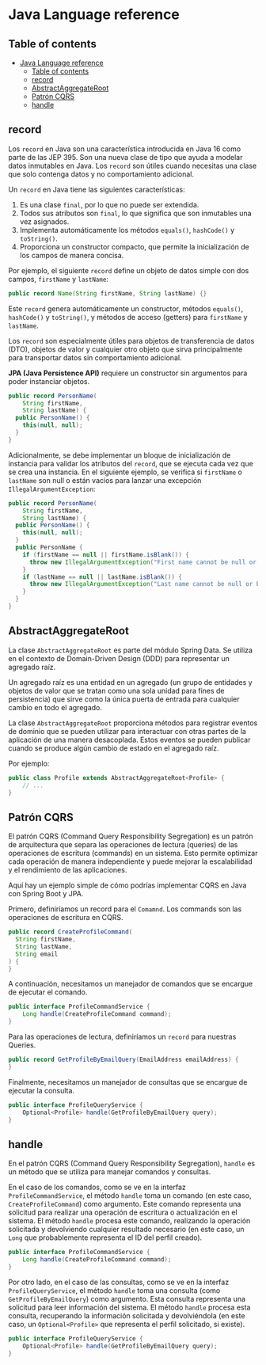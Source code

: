 # Java Language reference

## Table of contents

- [Java Language reference](#java-language-reference)
  - [Table of contents](#table-of-contents)
  - [record](#record)
  - [AbstractAggregateRoot](#abstractaggregateroot)
  - [Patrón CQRS](#patrón-cqrs)
  - [handle](#handle)

## record

Los `record` en Java son una característica introducida en Java 16 como parte de las JEP 395. Son una nueva clase de tipo que ayuda a modelar datos inmutables en Java. Los `record` son útiles cuando necesitas una clase que solo contenga datos y no comportamiento adicional.

Un `record` en Java tiene las siguientes características:

1. Es una clase `final`, por lo que no puede ser extendida.
2. Todos sus atributos son `final`, lo que significa que son inmutables una vez asignados.
3. Implementa automáticamente los métodos `equals()`, `hashCode()` y `toString()`.
4. Proporciona un constructor compacto, que permite la inicialización de los campos de manera concisa.

Por ejemplo, el siguiente `record` define un objeto de datos simple con dos campos, `firstName` y `lastName`:

```java
public record Name(String firstName, String lastName) {}
```

Este `record` genera automáticamente un constructor, métodos `equals()`, `hashCode()` y `toString()`, y métodos de acceso (getters) para `firstName` y `lastName`.

Los `record` son especialmente útiles para objetos de transferencia de datos (DTO), objetos de valor y cualquier otro objeto que sirva principalmente para transportar datos sin comportamiento adicional.

**JPA (Java Persistence API)** requiere un constructor sin argumentos para poder instanciar objetos.

```java
public record PersonName(
    String firstName,
    String lastName) {
  public PersonName() {
    this(null, null);
  }
}
```

Adicionalmente, se debe implementar un bloque de inicialización de instancia para validar los atributos del `record`, que se ejecuta cada vez que se crea una instancia. En el siguiente ejemplo, se verifica si `firstName` o `lastName` son null o están vacíos para lanzar una excepción `IllegalArgumentException`:

```java
public record PersonName(
    String firstName,
    String lastName) {
  public PersonName() {
    this(null, null);
  }
  public PersonName {
    if (firstName == null || firstName.isBlank()) {
      throw new IllegalArgumentException("First name cannot be null or blank");
    }
    if (lastName == null || lastName.isBlank()) {
      throw new IllegalArgumentException("Last name cannot be null or blank");
    }
  }
}
```

## AbstractAggregateRoot

La clase `AbstractAggregateRoot` es parte del módulo Spring Data. Se utiliza en el contexto de Domain-Driven Design (DDD) para representar un agregado raíz.

Un agregado raíz es una entidad en un agregado (un grupo de entidades y objetos de valor que se tratan como una sola unidad para fines de persistencia) que sirve como la única puerta de entrada para cualquier cambio en todo el agregado.

La clase `AbstractAggregateRoot` proporciona métodos para registrar eventos de dominio que se pueden utilizar para interactuar con otras partes de la aplicación de una manera desacoplada. Estos eventos se pueden publicar cuando se produce algún cambio de estado en el agregado raíz.

Por ejemplo:

```java
public class Profile extends AbstractAggregateRoot<Profile> {
    // ...
}
```

## Patrón CQRS

El patrón CQRS (Command Query Responsibility Segregation) es un patrón de arquitectura que separa las operaciones de lectura (queries) de las operaciones de escritura (commands) en un sistema. Esto permite optimizar cada operación de manera independiente y puede mejorar la escalabilidad y el rendimiento de las aplicaciones.

Aquí hay un ejemplo simple de cómo podrías implementar CQRS en Java con Spring Boot y JPA. 

Primero, definiríamos un record para el `Comamnd`. Los commands son las operaciones de escritura en CQRS.

```java
public record CreateProfileCommand(
  String firstName, 
  String lastName, 
  String email 
) {
}
```

A continuación, necesitamos un manejador de comandos que se encargue de ejecutar el comando.

```java
public interface ProfileCommandService {
    Long handle(CreateProfileCommand command);
}
```

Para las operaciones de lectura, definiríamos un `record` para nuestras Queries.

```java
public record GetProfileByEmailQuery(EmailAddress emailAddress) {
}
```

Finalmente, necesitamos un manejador de consultas que se encargue de ejecutar la consulta.

```java
public interface ProfileQueryService {
    Optional<Profile> handle(GetProfileByEmailQuery query);
}
```

## handle

En el patrón CQRS (Command Query Responsibility Segregation), `handle` es un método que se utiliza para manejar comandos y consultas.

En el caso de los comandos, como se ve en la interfaz `ProfileCommandService`, el método `handle` toma un comando (en este caso, `CreateProfileCommand`) como argumento. Este comando representa una solicitud para realizar una operación de escritura o actualización en el sistema. El método `handle` procesa este comando, realizando la operación solicitada y devolviendo cualquier resultado necesario (en este caso, un `Long` que probablemente representa el ID del perfil creado).

```java
public interface ProfileCommandService {
    Long handle(CreateProfileCommand command);
}
```

Por otro lado, en el caso de las consultas, como se ve en la interfaz `ProfileQueryService`, el método `handle` toma una consulta (como `GetProfileByEmailQuery`) como argumento. Esta consulta representa una solicitud para leer información del sistema. El método `handle` procesa esta consulta, recuperando la información solicitada y devolviéndola (en este caso, un `Optional<Profile>` que representa el perfil solicitado, si existe).

```java
public interface ProfileQueryService {
    Optional<Profile> handle(GetProfileByEmailQuery query);
}
```
